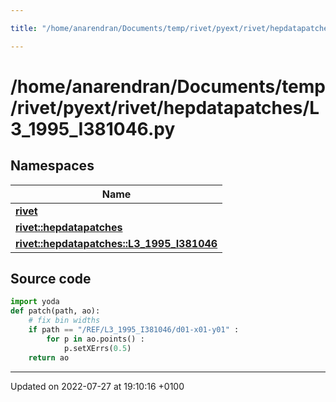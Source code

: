 ```yaml
---

title: "/home/anarendran/Documents/temp/rivet/pyext/rivet/hepdatapatches/L3_1995_I381046.py"

---
```


# /home/anarendran/Documents/temp/rivet/pyext/rivet/hepdatapatches/L3_1995_I381046.py



## Namespaces

| Name           |
| -------------- |
| **[rivet](http://example.org/namespaces/namespacerivet/)**  |
| **[rivet::hepdatapatches](http://example.org/namespaces/namespacerivet_1_1hepdatapatches/)**  |
| **[rivet::hepdatapatches::L3_1995_I381046](http://example.org/namespaces/namespacerivet_1_1hepdatapatches_1_1l3__1995__i381046/)**  |




## Source code

```python
import yoda
def patch(path, ao):
    # fix bin widths
    if path == "/REF/L3_1995_I381046/d01-x01-y01" :
        for p in ao.points() :
            p.setXErrs(0.5)
    return ao
```


-------------------------------

Updated on 2022-07-27 at 19:10:16 +0100
